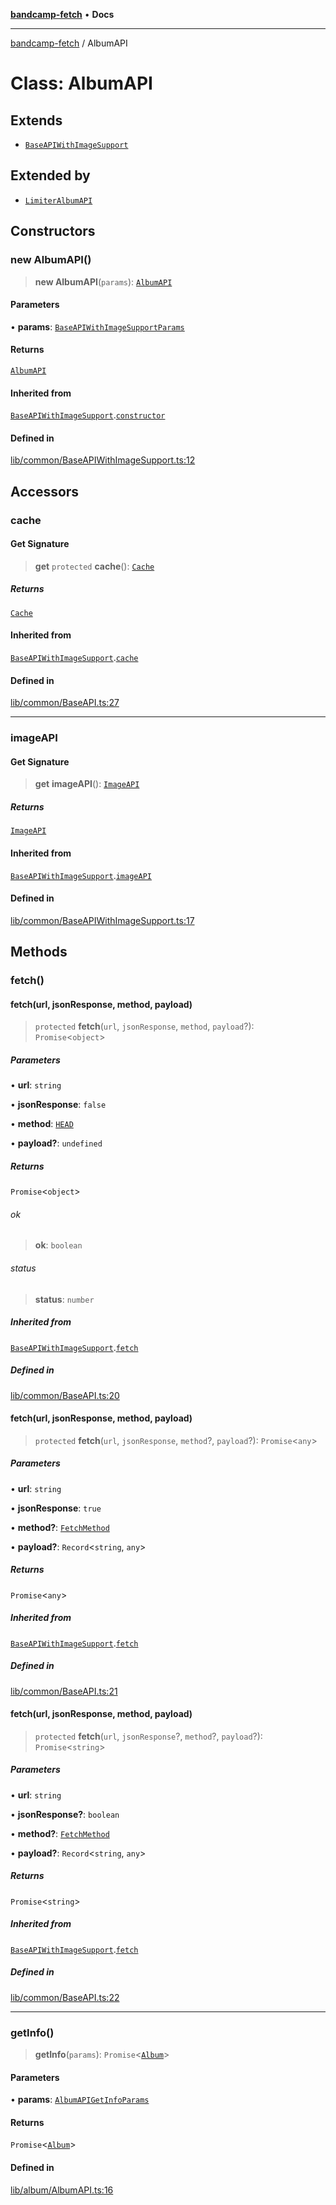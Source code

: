 [**bandcamp-fetch**](../README.md) • **Docs**

***

[bandcamp-fetch](../README.md) / AlbumAPI

# Class: AlbumAPI

## Extends

- [`BaseAPIWithImageSupport`](BaseAPIWithImageSupport.md)

## Extended by

- [`LimiterAlbumAPI`](LimiterAlbumAPI.md)

## Constructors

### new AlbumAPI()

> **new AlbumAPI**(`params`): [`AlbumAPI`](AlbumAPI.md)

#### Parameters

• **params**: [`BaseAPIWithImageSupportParams`](../interfaces/BaseAPIWithImageSupportParams.md)

#### Returns

[`AlbumAPI`](AlbumAPI.md)

#### Inherited from

[`BaseAPIWithImageSupport`](BaseAPIWithImageSupport.md).[`constructor`](BaseAPIWithImageSupport.md#constructors)

#### Defined in

[lib/common/BaseAPIWithImageSupport.ts:12](https://github.com/patrickkfkan/bandcamp-fetch/blob/e4cb82348d4aab387354625a2433077d57362f73/src/lib/common/BaseAPIWithImageSupport.ts#L12)

## Accessors

### cache

#### Get Signature

> **get** `protected` **cache**(): [`Cache`](Cache.md)

##### Returns

[`Cache`](Cache.md)

#### Inherited from

[`BaseAPIWithImageSupport`](BaseAPIWithImageSupport.md).[`cache`](BaseAPIWithImageSupport.md#cache)

#### Defined in

[lib/common/BaseAPI.ts:27](https://github.com/patrickkfkan/bandcamp-fetch/blob/e4cb82348d4aab387354625a2433077d57362f73/src/lib/common/BaseAPI.ts#L27)

***

### imageAPI

#### Get Signature

> **get** **imageAPI**(): [`ImageAPI`](ImageAPI.md)

##### Returns

[`ImageAPI`](ImageAPI.md)

#### Inherited from

[`BaseAPIWithImageSupport`](BaseAPIWithImageSupport.md).[`imageAPI`](BaseAPIWithImageSupport.md#imageapi)

#### Defined in

[lib/common/BaseAPIWithImageSupport.ts:17](https://github.com/patrickkfkan/bandcamp-fetch/blob/e4cb82348d4aab387354625a2433077d57362f73/src/lib/common/BaseAPIWithImageSupport.ts#L17)

## Methods

### fetch()

#### fetch(url, jsonResponse, method, payload)

> `protected` **fetch**(`url`, `jsonResponse`, `method`, `payload`?): `Promise`\<`object`\>

##### Parameters

• **url**: `string`

• **jsonResponse**: `false`

• **method**: [`HEAD`](../enumerations/FetchMethod.md#head)

• **payload?**: `undefined`

##### Returns

`Promise`\<`object`\>

###### ok

> **ok**: `boolean`

###### status

> **status**: `number`

##### Inherited from

[`BaseAPIWithImageSupport`](BaseAPIWithImageSupport.md).[`fetch`](BaseAPIWithImageSupport.md#fetch)

##### Defined in

[lib/common/BaseAPI.ts:20](https://github.com/patrickkfkan/bandcamp-fetch/blob/e4cb82348d4aab387354625a2433077d57362f73/src/lib/common/BaseAPI.ts#L20)

#### fetch(url, jsonResponse, method, payload)

> `protected` **fetch**(`url`, `jsonResponse`, `method`?, `payload`?): `Promise`\<`any`\>

##### Parameters

• **url**: `string`

• **jsonResponse**: `true`

• **method?**: [`FetchMethod`](../enumerations/FetchMethod.md)

• **payload?**: `Record`\<`string`, `any`\>

##### Returns

`Promise`\<`any`\>

##### Inherited from

[`BaseAPIWithImageSupport`](BaseAPIWithImageSupport.md).[`fetch`](BaseAPIWithImageSupport.md#fetch)

##### Defined in

[lib/common/BaseAPI.ts:21](https://github.com/patrickkfkan/bandcamp-fetch/blob/e4cb82348d4aab387354625a2433077d57362f73/src/lib/common/BaseAPI.ts#L21)

#### fetch(url, jsonResponse, method, payload)

> `protected` **fetch**(`url`, `jsonResponse`?, `method`?, `payload`?): `Promise`\<`string`\>

##### Parameters

• **url**: `string`

• **jsonResponse?**: `boolean`

• **method?**: [`FetchMethod`](../enumerations/FetchMethod.md)

• **payload?**: `Record`\<`string`, `any`\>

##### Returns

`Promise`\<`string`\>

##### Inherited from

[`BaseAPIWithImageSupport`](BaseAPIWithImageSupport.md).[`fetch`](BaseAPIWithImageSupport.md#fetch)

##### Defined in

[lib/common/BaseAPI.ts:22](https://github.com/patrickkfkan/bandcamp-fetch/blob/e4cb82348d4aab387354625a2433077d57362f73/src/lib/common/BaseAPI.ts#L22)

***

### getInfo()

> **getInfo**(`params`): `Promise`\<[`Album`](../interfaces/Album.md)\>

#### Parameters

• **params**: [`AlbumAPIGetInfoParams`](../interfaces/AlbumAPIGetInfoParams.md)

#### Returns

`Promise`\<[`Album`](../interfaces/Album.md)\>

#### Defined in

[lib/album/AlbumAPI.ts:16](https://github.com/patrickkfkan/bandcamp-fetch/blob/e4cb82348d4aab387354625a2433077d57362f73/src/lib/album/AlbumAPI.ts#L16)
